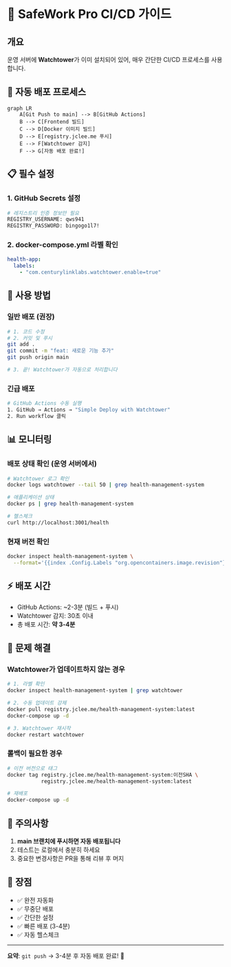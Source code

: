 # 🚀 SafeWork Pro CI/CD 가이드

## 개요

운영 서버에 **Watchtower**가 이미 설치되어 있어, 매우 간단한 CI/CD 프로세스를 사용합니다.

## 🔄 자동 배포 프로세스

```mermaid
graph LR
    A[Git Push to main] --> B[GitHub Actions]
    B --> C[Frontend 빌드]
    C --> D[Docker 이미지 빌드]
    D --> E[registry.jclee.me 푸시]
    E --> F[Watchtower 감지]
    F --> G[자동 배포 완료!]
```

## 📋 필수 설정

### 1. GitHub Secrets 설정

```bash
# 레지스트리 인증 정보만 필요
REGISTRY_USERNAME: qws941
REGISTRY_PASSWORD: bingogo1l7!
```

### 2. docker-compose.yml 라벨 확인

```yaml
health-app:
  labels:
    - "com.centurylinklabs.watchtower.enable=true"
```

## 🎯 사용 방법

### 일반 배포 (권장)

```bash
# 1. 코드 수정
# 2. 커밋 및 푸시
git add .
git commit -m "feat: 새로운 기능 추가"
git push origin main

# 3. 끝! Watchtower가 자동으로 처리합니다
```

### 긴급 배포

```bash
# GitHub Actions 수동 실행
1. GitHub → Actions → "Simple Deploy with Watchtower"
2. Run workflow 클릭
```

## 📊 모니터링

### 배포 상태 확인 (운영 서버에서)

```bash
# Watchtower 로그 확인
docker logs watchtower --tail 50 | grep health-management-system

# 애플리케이션 상태
docker ps | grep health-management-system

# 헬스체크
curl http://localhost:3001/health
```

### 현재 버전 확인

```bash
docker inspect health-management-system \
  --format='{{index .Config.Labels "org.opencontainers.image.revision"}}'
```

## ⚡ 배포 시간

- GitHub Actions: ~2-3분 (빌드 + 푸시)
- Watchtower 감지: 30초 이내
- 총 배포 시간: **약 3-4분**

## 🚨 문제 해결

### Watchtower가 업데이트하지 않는 경우

```bash
# 1. 라벨 확인
docker inspect health-management-system | grep watchtower

# 2. 수동 업데이트 강제
docker pull registry.jclee.me/health-management-system:latest
docker-compose up -d

# 3. Watchtower 재시작
docker restart watchtower
```

### 롤백이 필요한 경우

```bash
# 이전 버전으로 태그
docker tag registry.jclee.me/health-management-system:이전SHA \
           registry.jclee.me/health-management-system:latest

# 재배포
docker-compose up -d
```

## 📝 주의사항

1. **main 브랜치에 푸시하면 자동 배포됩니다**
2. 테스트는 로컬에서 충분히 하세요
3. 중요한 변경사항은 PR을 통해 리뷰 후 머지

## 🎉 장점

- ✅ 완전 자동화
- ✅ 무중단 배포
- ✅ 간단한 설정
- ✅ 빠른 배포 (3-4분)
- ✅ 자동 헬스체크

---

**요약**: `git push` → 3-4분 후 자동 배포 완료! 🚀